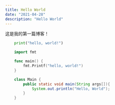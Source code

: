 ```yaml
---
title: Hello World
date: "2021-04-28"
description: "Hello World"
---
```


这是我的第一篇博客！

```python
    print("hello, world!")
```
```go
    import fmt

    func main() {
        fmt.Printf("hello, world!")
    }
```

```java
    class Main {
        public static void main(String args[]){
            System.out.println("Hello, World");
        }
    }
```